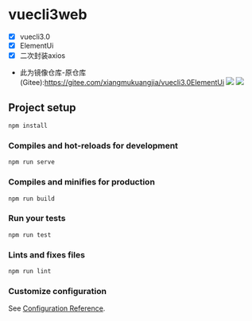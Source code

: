 # vuecli3web
- [x] vuecli3.0
- [x] ElementUi
- [x] 二次封装axios
- 此为镜像仓库-原仓库(Gitee):https://gitee.com/xiangmukuangjia/vuecli3.0ElementUi
![](https://images.gitee.com/uploads/images/2019/0723/154037_813259a0_1430678.png)
![](https://images.gitee.com/uploads/images/2019/0723/154514_94373c4e_1430678.png)
## Project setup
```
npm install
```

### Compiles and hot-reloads for development
```
npm run serve
```

### Compiles and minifies for production
```
npm run build
```

### Run your tests
```
npm run test
```

### Lints and fixes files
```
npm run lint
```

### Customize configuration
See [Configuration Reference](https://cli.vuejs.org/config/).
